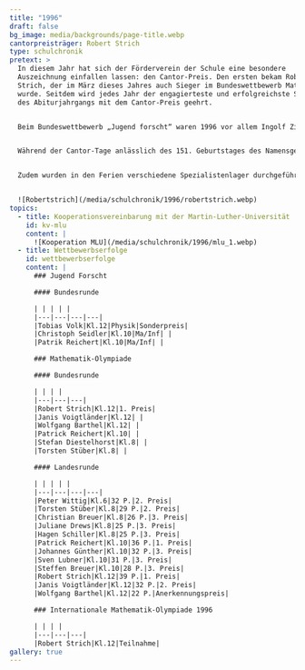 ```yaml
---
title: "1996"
draft: false
bg_image: media/backgrounds/page-title.webp
cantorpreisträger: Robert Strich
type: schulchronik
pretext: >
  In diesem Jahr hat sich der Förderverein der Schule eine besondere
  Auszeichnung einfallen lassen: den Cantor-Preis. Den ersten bekam Robert
  Strich, der im März dieses Jahres auch Sieger im Bundeswettbewerb Mathematik
  wurde. Seitdem wird jedes Jahr der engagierteste und erfolgreichste Schüler
  des Abiturjahrgangs mit dem Cantor-Preis geehrt.


  Beim Bundeswettbewerb „Jugend forscht“ waren 1996 vor allem Ingolf Zies mit zwei 1. Preisen und Tobias Volk mit einem Sonderpreis erfolgreich.


  Während der Cantor-Tage anlässlich des 151. Geburtstages des Namensgebers unserer Schule im März 1996 wurde die Kooperation der Martin-Luther-Universität und des Georg-Cantor-Gymnasiums vereinbart. So wollen die beiden Bildungsstätten gemeinsam naturwissenschaftlich Interessierte fördern.


  Zudem wurden in den Ferien verschiedene Spezialistenlager durchgeführt, die sich, wie auch der Tag der offenen Tür, großer Beliebtheit erfreuten.


  ![Robertstrich](/media/schulchronik/1996/robertstrich.webp)
topics:
  - title: Kooperationsvereinbarung mit der Martin-Luther-Universität
    id: kv-mlu
    content: |
      ![Kooperation MLU](/media/schulchronik/1996/mlu_1.webp)
  - title: Wettbewerbserfolge
    id: wettbewerbserfolge
    content: |
      ### Jugend Forscht

      #### Bundesrunde

      | | | | |
      |---|---|---|---|
      |Tobias Volk|Kl.12|Physik|Sonderpreis|
      |Christoph Seidler|Kl.10|Ma/Inf| |
      |Patrik Reichert|Kl.10|Ma/Inf| |

      ### Mathematik-Olympiade

      #### Bundesrunde

      | | | |
      |---|---|---|
      |Robert Strich|Kl.12|1. Preis|
      |Janis Voigtländer|Kl.12| |
      |Wolfgang Barthel|Kl.12| |
      |Patrick Reichert|Kl.10| |
      |Stefan Diestelhorst|Kl.8| |
      |Torsten Stüber|Kl.8| |

      #### Landesrunde

      | | | | |
      |---|---|---|---|
      |Peter Wittig|Kl.6|32 P.|2. Preis|
      |Torsten Stüber|Kl.8|29 P.|2. Preis|
      |Christian Breuer|Kl.8|26 P.|3. Preis|
      |Juliane Drews|Kl.8|25 P.|3. Preis|
      |Hagen Schiller|Kl.8|25 P.|3. Preis|
      |Patrick Reichert|Kl.10|36 P.|1. Preis|
      |Johannes Günther|Kl.10|32 P.|3. Preis|
      |Sven Lubner|Kl.10|31 P.|3. Preis|
      |Steffen Breuer|Kl.10|28 P.|3. Preis|
      |Robert Strich|Kl.12|39 P.|1. Preis|
      |Janis Voigtländer|Kl.12|32 P.|2. Preis|
      |Wolfgang Barthel|Kl.12|22 P.|Anerkennungspreis|

      ### Internationale Mathematik-Olympiade 1996

      | | | |
      |---|---|---|
      |Robert Strich|Kl.12|Teilnahme|
gallery: true
---
```





